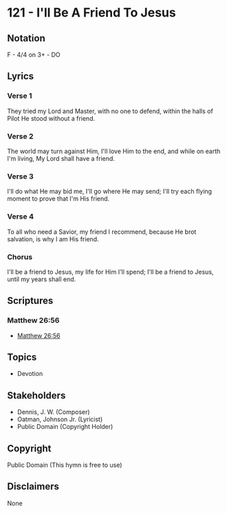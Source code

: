 # 121 - I'll Be A Friend To Jesus

## Notation

F - 4/4 on 3+ - DO

## Lyrics

### Verse 1

They tried my Lord and Master, with no one to defend, within the halls of Pilot He stood without a friend.

### Verse 2

The world may turn against Him, I'll love Him to the end, and while on earth I'm living, My Lord shall have a friend.

### Verse 3

I'll do what He may bid me, I'll go where He may send; I'll try each flying moment to prove that I'm His friend.

### Verse 4

To all who need a Savior, my friend I recommend, because He brot salvation, is why I am His friend.

### Chorus

I'll be a friend to Jesus, my life for Him I'll spend; I'll be a friend to Jesus, until my years shall end.


## Scriptures

### Matthew 26:56

- [Matthew 26:56](https://www.biblegateway.com/passage/?search=Matthew%2026%3A56)


## Topics

- Devotion

## Stakeholders

- Dennis, J. W. (Composer)
- Oatman, Johnson  Jr. (Lyricist)
- Public Domain (Copyright Holder)

## Copyright

Public Domain
(This hymn is free to use)

## Disclaimers

None

